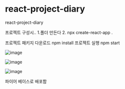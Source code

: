 # react-project-diary
react-project-diary

프로젝트 구성시..
1.폴더 만든다
2. npx create-react-app .

프로젝트 패키지 다운로드 npm install
프로젝트 실행 npm start



![image](https://github.com/daesoo888/react-project-diary/assets/51364729/1ecc65d7-5b1f-4061-af03-29f77b62d3d2)


![image](https://github.com/daesoo888/react-project-diary/assets/51364729/edcafb97-e84f-454f-9cad-8384609281e1)



![image](https://github.com/daesoo888/react-project-diary/assets/51364729/3ed82268-af4d-44ab-998d-a2e5be0e676f)


파이어 베이스로 배포함
